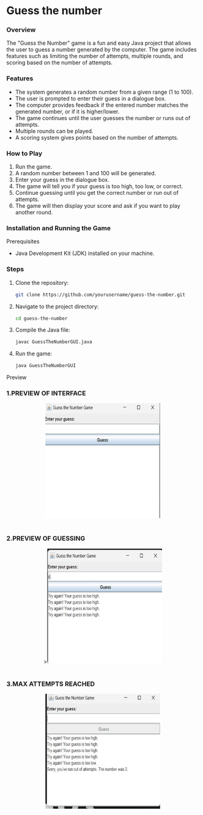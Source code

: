 <h1>Guess the number</h1>

<h3><b>Overview</b></h3>

The "Guess the Number" game is a fun and easy Java project that allows the user to guess a number generated by the computer. 
The game includes features such as limiting the number of attempts, multiple rounds, and scoring based on the number of attempts.

<h3>Features</h3>

- The system generates a random number from a given range (1 to 100).
- The user is prompted to enter their guess in a dialogue box.
- The computer provides feedback if the entered number matches the generated number, or if it is higher/lower.
- The game continues until the user guesses the number or runs out of attempts.
- Multiple rounds can be played.
- A scoring system gives points based on the number of attempts.

<h3>How to Play</h3>

1. Run the game.
2. A random number between 1 and 100 will be generated.
3. Enter your guess in the dialogue box.
4. The game will tell you if your guess is too high, too low, or correct.
5. Continue guessing until you get the correct number or run out of attempts.
6. The game will then display your score and ask if you want to play another round.

<h3>Installation and Running the Game</h3>

 Prerequisites
- Java Development Kit (JDK) installed on your machine.

<h3> Steps</h3>

1. Clone the repository:
    ```bash
    git clone https://github.com/yourusername/guess-the-number.git
    ```
2. Navigate to the project directory:
    ```bash
    cd guess-the-number
    ```
3. Compile the Java file:
    ```bash
    javac GuessTheNumberGUI.java
    ```
4. Run the game:
    ```bash
    java GuessTheNumberGUI
    ```

Preview

<h3>1.PREVIEW OF INTERFACE</h3>
<center><img src="img1.jpg" alt="Image 1" width="300" height="300"></center>
<br>
<h3>2.PREVIEW OF GUESSING</h3> 
<center>><img src="img2.jpg" alt="Image 2" width="300" height="300"></center>
<br>
<h3>3.MAX ATTEMPTS REACHED</h3>
<center><img src="img3.jpg" alt="Image 3" width="300" height="300"></center>
<br>

    
